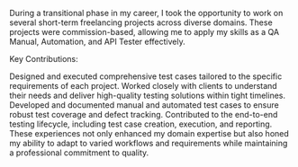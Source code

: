 During a transitional phase in my career, I took the opportunity to work on several short-term freelancing projects across diverse domains. These projects were commission-based, allowing me to apply my skills as a QA Manual, Automation, and API Tester effectively.

Key Contributions:

Designed and executed comprehensive test cases tailored to the specific requirements of each project.
Worked closely with clients to understand their needs and deliver high-quality testing solutions within tight timelines.
Developed and documented manual and automated test cases to ensure robust test coverage and defect tracking.
Contributed to the end-to-end testing lifecycle, including test case creation, execution, and reporting.
These experiences not only enhanced my domain expertise but also honed my ability to adapt to varied workflows and requirements while maintaining a professional commitment to quality.

